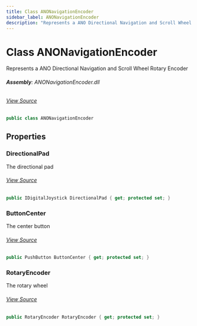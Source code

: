 ```yaml
---
title: Class ANONavigationEncoder
sidebar_label: ANONavigationEncoder
description: "Represents a ANO Directional Navigation and Scroll Wheel Rotary Encoder"
---
```

# Class ANONavigationEncoder
Represents a ANO Directional Navigation and Scroll Wheel Rotary Encoder

###### **Assembly**: ANONavigationEncoder.dll
###### [View Source](https://github.com/WildernessLabs/Meadow.Foundation.git/blob/develop/Source/Meadow.Foundation.Peripherals/Sensors.Hid.ANONavigationEncoder/Driver/ANONavigationEncoder.cs#L11)
```csharp title="Declaration"
public class ANONavigationEncoder
```
## Properties
### DirectionalPad
The directional pad
###### [View Source](https://github.com/WildernessLabs/Meadow.Foundation.git/blob/develop/Source/Meadow.Foundation.Peripherals/Sensors.Hid.ANONavigationEncoder/Driver/ANONavigationEncoder.cs#L16)
```csharp title="Declaration"
public IDigitalJoystick DirectionalPad { get; protected set; }
```
### ButtonCenter
The center button
###### [View Source](https://github.com/WildernessLabs/Meadow.Foundation.git/blob/develop/Source/Meadow.Foundation.Peripherals/Sensors.Hid.ANONavigationEncoder/Driver/ANONavigationEncoder.cs#L21)
```csharp title="Declaration"
public PushButton ButtonCenter { get; protected set; }
```
### RotaryEncoder
The rotary wheel
###### [View Source](https://github.com/WildernessLabs/Meadow.Foundation.git/blob/develop/Source/Meadow.Foundation.Peripherals/Sensors.Hid.ANONavigationEncoder/Driver/ANONavigationEncoder.cs#L26)
```csharp title="Declaration"
public RotaryEncoder RotaryEncoder { get; protected set; }
```
